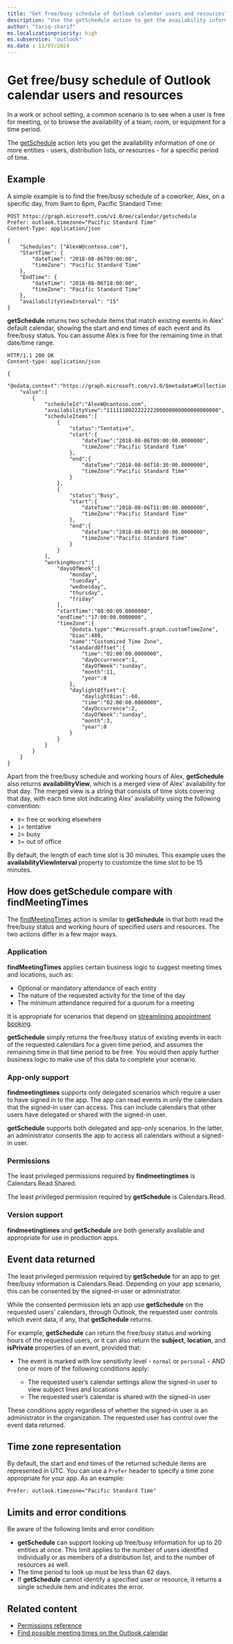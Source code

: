 ```yaml
---
title: "Get free/busy schedule of Outlook calendar users and resources"
description: "Use the getSchedule action to get the availability information of one or more users, distribution lists, or resources for a specific period of time."
author: "tariq-sharif"
ms.localizationpriority: high
ms.subservice: "outlook"
ms.date : 11/07/2024
---
```


# Get free/busy schedule of Outlook calendar users and resources

In a work or school setting, a common scenario is to see when a user is free for meeting, or to browse the availability of a team, room, or equipment for a time period.

The [getSchedule](/graph/api/calendar-getschedule) action lets you get the availability information of one or more entities - users, distribution lists, or resources - for a specific period of time.

## Example

A simple example is to find the free/busy schedule of a coworker, Alex, on a specific day, from 9am to 6pm, Pacific Standard Time:

<!-- {
  "blockType": "ignored",
  "name": "calendar_getSchedule_concept"
}-->
```http
POST https://graph.microsoft.com/v1.0/me/calendar/getschedule
Prefer: outlook.timezone="Pacific Standard Time"
Content-Type: application/json

{
    "Schedules": ["AlexW@contoso.com"],
    "StartTime": {
        "dateTime": "2018-08-06T09:00:00",
        "timeZone": "Pacific Standard Time"
    },
    "EndTime": {
        "dateTime": "2018-08-06T18:00:00",
        "timeZone": "Pacific Standard Time"
    },
    "availabilityViewInterval": "15"
}
```

**getSchedule** returns two schedule items that match existing events in Alex' default calendar, showing the start and end times of each event and its free/busy status. You can assume Alex is free for the remaining time in that date/time range.

<!-- {
  "blockType": "ignored",
  "truncated": true,
  "@odata.type": "microsoft.graph.scheduleInformation",
  "isCollection": true
} -->
```http
HTTP/1.1 200 OK
Content-type: application/json

{
    "@odata.context":"https://graph.microsoft.com/v1.0/$metadata#Collection(microsoft.graph.scheduleInformation)",
    "value":[
        {
            "scheduleId":"AlexW@contoso.com",
            "availabilityView":"111111002222222200000000000000000000",
            "scheduleItems":[
                {
                    "status":"Tentative",
                    "start":{
                        "dateTime":"2018-08-06T09:00:00.0000000",
                        "timeZone":"Pacific Standard Time"
                    },
                    "end":{
                        "dateTime":"2018-08-06T10:30:00.0000000",
                        "timeZone":"Pacific Standard Time"
                    }
                },
                {
                    "status":"Busy",
                    "start":{
                        "dateTime":"2018-08-06T11:00:00.0000000",
                        "timeZone":"Pacific Standard Time"
                    },
                    "end":{
                        "dateTime":"2018-08-06T13:00:00.0000000",
                        "timeZone":"Pacific Standard Time"
                    }
                }
            ],
            "workingHours":{
                "daysOfWeek":[
                    "monday",
                    "tuesday",
                    "wednesday",
                    "thursday",
                    "friday"
                ],
                "startTime":"08:00:00.0000000",
                "endTime":"17:00:00.0000000",
                "timeZone":{
                    "@odata.type":"#microsoft.graph.customTimeZone",
                    "bias":480,
                    "name":"Customized Time Zone",
                    "standardOffset":{
                        "time":"02:00:00.0000000",
                        "dayOccurrence":1,
                        "dayOfWeek":"sunday",
                        "month":11,
                        "year":0
                    },
                    "daylightOffset":{
                        "daylightBias":-60,
                        "time":"02:00:00.0000000",
                        "dayOccurrence":2,
                        "dayOfWeek":"sunday",
                        "month":3,
                        "year":0
                    }
                }
            }
        }
    ]
}

```

Apart from the free/busy schedule and working hours of Alex, **getSchedule** also returns **availabilityView**, which is a merged view of Alex' availability for that day. The merged view is a string that consists of time slots covering that day, with each time slot indicating Alex' availability using the following convention:

- `0`= free or working elsewhere
- `1`= tentative
- `2`= busy
- `3`= out of office

By default, the length of each time slot is 30 minutes. This example uses the **availabilityViewInterval** property to customize the time slot to be 15 minutes.

## How does getSchedule compare with findMeetingTimes

The [findMeetingTimes](/graph/api/user-findmeetingtimes) action is similar to **getSchedule** in that both read the free/busy status and working hours of specified users and resources. The two actions differ in a few major ways.

### Application

**findMeetingTimes** applies certain business logic to suggest meeting times and locations, such as:

- Optional or mandatory attendance of each entity
- The nature of the requested activity for the time of the day
- The minimum attendance required for a quorum for a meeting

It is appropriate for scenarios that depend on [streamlining appointment booking](findmeetingtimes-example.md).

**getSchedule** simply returns the free/busy status of existing events in each of the requested calendars for a given time period, and assumes the remaining time in that time period to be free. You would then apply further business logic to make use of this data to complete your scenario.

### App-only support

**findmeetingtimes** supports only delegated scenarios which require a user to have signed in to the app. The app can read events in only the calendars that the signed-in user can access. This can include calendars that other users have delegated or shared with the signed-in user.

**getSchedule** supports both delegated and app-only scenarios. In the latter, an administrator consents the app to access all calendars without a signed-in user.

### Permissions
The least privileged permissions required by **findmeetingtimes** is Calendars.Read.Shared.

The least privileged permission required by **getSchedule** is Calendars.Read.

### Version support

**findmeetingtimes** and **getSchedule** are both generally available and appropriate for use in production apps.


## Event data returned
The least privileged permission required by **getSchedule** for an app to get free/busy information is Calendars.Read. Depending on your app scenario, this can be consented by the signed-in user or administrator.

While the consented permission lets an app use **getSchedule** on the requested users' calendars, through Outlook, the requested user controls which event data, if any, that **getSchedule** returns.

For example, **getSchedule** can return the free/busy status and working hours of the requested users, or it can also return the **subject**, **location**, and **isPrivate** properties of an event, provided that:

- The event is marked with low sensitivity level - `normal` or `personal` -
AND one or more of the following conditions apply:

  - The requested user’s calendar settings allow the signed-in user to view subject lines and locations
  - The requested user’s calendar is shared with the signed-in user

These conditions apply regardless of whether the signed-in user is an administrator in the organization. The requested user has control over the event data returned.

## Time zone representation
By default, the start and end times of the returned schedule items are represented in UTC. You can use a `Prefer` header to specify a time zone appropriate for your app. As an example:
``` http
Prefer: outlook.timezone="Pacific Standard Time"
```

## Limits and error conditions
Be aware of the following limits and error condition:

- **getSchedule** can support looking up free/busy information for up to 20 entities at once. This limit applies to the number of users identified individually or as members of a distribution list, and to the number of resources as well.
- The time period to look up must be less than 62 days.
- If **getSchedule** cannot identify a specified user or resource, it returns a single schedule item and indicates the error.


## Related content
- [Permissions reference](permissions-reference.md)
- [Find possible meeting times on the Outlook calendar](findmeetingtimes-example.md)
